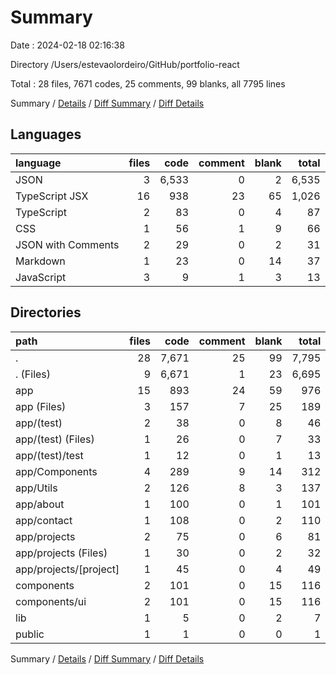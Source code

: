 # Summary

Date : 2024-02-18 02:16:38

Directory /Users/estevaolordeiro/GitHub/portfolio-react

Total : 28 files,  7671 codes, 25 comments, 99 blanks, all 7795 lines

Summary / [Details](details.md) / [Diff Summary](diff.md) / [Diff Details](diff-details.md)

## Languages
| language | files | code | comment | blank | total |
| :--- | ---: | ---: | ---: | ---: | ---: |
| JSON | 3 | 6,533 | 0 | 2 | 6,535 |
| TypeScript JSX | 16 | 938 | 23 | 65 | 1,026 |
| TypeScript | 2 | 83 | 0 | 4 | 87 |
| CSS | 1 | 56 | 1 | 9 | 66 |
| JSON with Comments | 2 | 29 | 0 | 2 | 31 |
| Markdown | 1 | 23 | 0 | 14 | 37 |
| JavaScript | 3 | 9 | 1 | 3 | 13 |

## Directories
| path | files | code | comment | blank | total |
| :--- | ---: | ---: | ---: | ---: | ---: |
| . | 28 | 7,671 | 25 | 99 | 7,795 |
| . (Files) | 9 | 6,671 | 1 | 23 | 6,695 |
| app | 15 | 893 | 24 | 59 | 976 |
| app (Files) | 3 | 157 | 7 | 25 | 189 |
| app/(test) | 2 | 38 | 0 | 8 | 46 |
| app/(test) (Files) | 1 | 26 | 0 | 7 | 33 |
| app/(test)/test | 1 | 12 | 0 | 1 | 13 |
| app/Components | 4 | 289 | 9 | 14 | 312 |
| app/Utils | 2 | 126 | 8 | 3 | 137 |
| app/about | 1 | 100 | 0 | 1 | 101 |
| app/contact | 1 | 108 | 0 | 2 | 110 |
| app/projects | 2 | 75 | 0 | 6 | 81 |
| app/projects (Files) | 1 | 30 | 0 | 2 | 32 |
| app/projects/[project] | 1 | 45 | 0 | 4 | 49 |
| components | 2 | 101 | 0 | 15 | 116 |
| components/ui | 2 | 101 | 0 | 15 | 116 |
| lib | 1 | 5 | 0 | 2 | 7 |
| public | 1 | 1 | 0 | 0 | 1 |

Summary / [Details](details.md) / [Diff Summary](diff.md) / [Diff Details](diff-details.md)